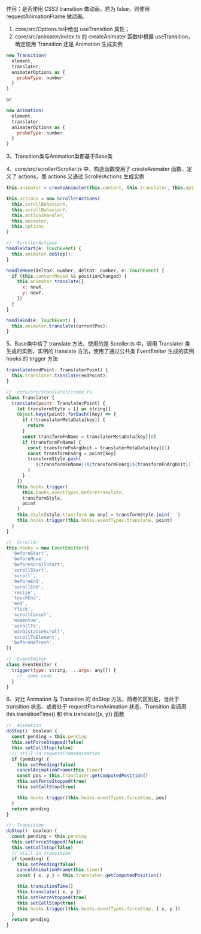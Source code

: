 作用：是否使用 CSS3 transition 做动画，若为 false，则使用 requestAnimationFrame 做动画。

1. core/src/Options.ts中给出 useTransition 属性；
2. core/src/animater/index.ts 的 createAnimater 函数中根据 useTransition，确定使用 Transition 还是 Animation 生成实例

```javascript
new Transition(
  element,
  translater,
  animaterOptions as {
    probeType: number
  }
)

or

new Animation(
  element,
  translater,
  animaterOptions as {
    probeType: number
  }
)
```

3、Transition类与Animation类都基于Base类

4、core/src/scroller/Scroller.ts 中，构造函数使用了 createAnimater 函数，定义了 actions，而 actions 又通过 ScrollerActions 生成实例

```javascript
this.animater = createAnimater(this.content, this.translater, this.options);

this.actions = new ScrollerActions(
  this.scrollBehaviorX,
  this.scrollBehaviorY,
  this.actionsHandler,
  this.animater,
  this.options
)

//	ScrollerActions
handleStart(e: TouchEvent) {
  this.animater.doStop();
}

handleMove(deltaX: number, deltaY: number, e: TouchEvent) {
  if (this.contentMoved && positionChanged) {
    this.animater.translate({
      x: newX,
      y: newY,
    })
  }
}

handleEnd(e: TouchEvent) {
  this.animater.translate(currentPos);
}
```

5、Base类中给了 translate 方法，使用的是 Scroller.ts 中，调用 Translater 类生成的实例，实例的 translate 方法，使用了通过公共类 EventEmiter 生成的实例 hooks 的 trigger 方法

```javascript
translate(endPoint: TranslaterPoint) {
  this.translater.translate(endPoint);
}

//	core/src/translater/index.ts
class Translater {
  translate(point: TranslaterPoint) {
    let transformStyle = [] as string[]
    Object.keys(point).forEach((key) => {
      if (!translaterMetaData[key]) {
        return
      }
      const transformFnName = translaterMetaData[key][0]
      if (transformFnName) {
        const transformFnArgUnit = translaterMetaData[key][1]
        const transformFnArg = point[key]
        transformStyle.push(
          `${transformFnName}(${transformFnArg}${transformFnArgUnit})`
        )
      }
    })
    this.hooks.trigger(
      this.hooks.eventTypes.beforeTranslate,
      transformStyle,
      point
    )
    this.style[style.transform as any] = transformStyle.join(' ')
    this.hooks.trigger(this.hooks.eventTypes.translate, point)
  }
}

//	Scroller
this.hooks = new EventEmitter([
  'beforeStart',
  'beforeMove',
  'beforeScrollStart',
  'scrollStart',
  'scroll',
  'beforeEnd',
  'scrollEnd',
  'resize',
  'touchEnd',
  'end',
  'flick',
  'scrollCancel',
  'momentum',
  'scrollTo',
  'minDistanceScroll',
  'scrollToElement',
  'beforeRefresh',
])

//	EventEmiter
class EventEmiter {
  trigger(type: string, ...args: any[]) {
    //	some code
  }
}
```

6、对比 Animation 与 Transition 的 doStop 方法，两者的区别是，当处于 transition 状态、或者处于 requestFrameAnimation 状态，Transition 会调用 this.transitionTime() 和 this.translate({x, y}) 函数

```javascript
//	Animation
doStop(): boolean {
  const pending = this.pending
  this.setForceStopped(false)
  this.setCallStop(false)
  // still in requestFrameAnimation
  if (pending) {
    this.setPending(false)
    cancelAnimationFrame(this.timer)
    const pos = this.translater.getComputedPosition()
    this.setForceStopped(true)
    this.setCallStop(true)

    this.hooks.trigger(this.hooks.eventTypes.forceStop, pos)
  }
  return pending
}

//	Transition
doStop(): boolean {
  const pending = this.pending
  this.setForceStopped(false)
  this.setCallStop(false)
  // still in transition
  if (pending) {
    this.setPending(false)
    cancelAnimationFrame(this.timer)
    const { x, y } = this.translater.getComputedPosition()

    this.transitionTime()
    this.translate({ x, y })
    this.setForceStopped(true)
    this.setCallStop(true)
    this.hooks.trigger(this.hooks.eventTypes.forceStop, { x, y })
  }
  return pending
}
```


